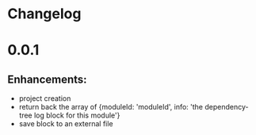 # Changelog

# 0.0.1

## Enhancements:

- project creation
- return back the array of {moduleId: 'moduleId', info: 'the dependency-tree log block for this module'}
- save block to an external file
